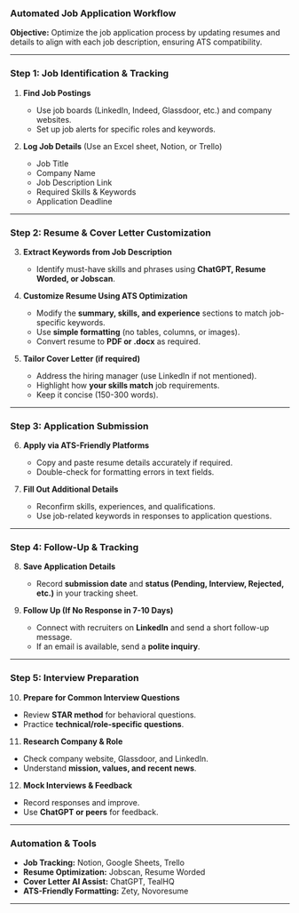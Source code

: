 ### **Automated Job Application Workflow**  
**Objective:** Optimize the job application process by updating resumes and details to align with each job description, ensuring ATS compatibility.  

---

### **Step 1: Job Identification & Tracking**  
1. **Find Job Postings**  
   - Use job boards (LinkedIn, Indeed, Glassdoor, etc.) and company websites.  
   - Set up job alerts for specific roles and keywords.  

2. **Log Job Details** (Use an Excel sheet, Notion, or Trello)  
   - Job Title  
   - Company Name  
   - Job Description Link  
   - Required Skills & Keywords  
   - Application Deadline  

---

### **Step 2: Resume & Cover Letter Customization**  
3. **Extract Keywords from Job Description**  
   - Identify must-have skills and phrases using **ChatGPT, Resume Worded, or Jobscan**.  

4. **Customize Resume Using ATS Optimization**  
   - Modify the **summary, skills, and experience** sections to match job-specific keywords.  
   - Use **simple formatting** (no tables, columns, or images).  
   - Convert resume to **PDF or .docx** as required.  

5. **Tailor Cover Letter (if required)**  
   - Address the hiring manager (use LinkedIn if not mentioned).  
   - Highlight how **your skills match** job requirements.  
   - Keep it concise (150-300 words).  

---

### **Step 3: Application Submission**  
6. **Apply via ATS-Friendly Platforms**  
   - Copy and paste resume details accurately if required.  
   - Double-check for formatting errors in text fields.  

7. **Fill Out Additional Details**  
   - Reconfirm skills, experiences, and qualifications.  
   - Use job-related keywords in responses to application questions.  

---

### **Step 4: Follow-Up & Tracking**  
8. **Save Application Details**  
   - Record **submission date** and **status (Pending, Interview, Rejected, etc.)** in your tracking sheet.  

9. **Follow Up (If No Response in 7-10 Days)**  
   - Connect with recruiters on **LinkedIn** and send a short follow-up message.  
   - If an email is available, send a **polite inquiry**.  

---

### **Step 5: Interview Preparation**  
10. **Prepare for Common Interview Questions**  
   - Review **STAR method** for behavioral questions.  
   - Practice **technical/role-specific questions**.  

11. **Research Company & Role**  
   - Check company website, Glassdoor, and LinkedIn.  
   - Understand **mission, values, and recent news**.  

12. **Mock Interviews & Feedback**  
   - Record responses and improve.  
   - Use **ChatGPT or peers** for feedback.  

---

### **Automation & Tools**  
- **Job Tracking:** Notion, Google Sheets, Trello  
- **Resume Optimization:** Jobscan, Resume Worded  
- **Cover Letter AI Assist:** ChatGPT, TealHQ  
- **ATS-Friendly Formatting:** Zety, Novoresume  

---
